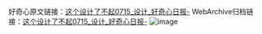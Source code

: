 好奇心原文链接：[这个设计了不起0715_设计_好奇心日报-](https://www.qdaily.com/articles/12111.html)
WebArchive归档链接：[这个设计了不起0715_设计_好奇心日报-](http://web.archive.org/web/20190623171923/https://www.qdaily.com/articles/12111.html)
![image](http://ww3.sinaimg.cn/large/007d5XDply1g3wyinxwgnj30u01hk0xn)